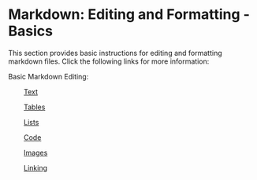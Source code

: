 # Markdown: Editing and Formatting - Basics

This section provides basic instructions for editing and formatting markdown files.
Click the following links for more information:


Basic Markdown Editing:

&nbsp;&nbsp;&nbsp;&nbsp;&nbsp;&nbsp;&nbsp;&nbsp;[Text][]

&nbsp;&nbsp;&nbsp;&nbsp;&nbsp;&nbsp;&nbsp;&nbsp;[Tables][]

&nbsp;&nbsp;&nbsp;&nbsp;&nbsp;&nbsp;&nbsp;&nbsp;[Lists][]

&nbsp;&nbsp;&nbsp;&nbsp;&nbsp;&nbsp;&nbsp;&nbsp;[Code][]

&nbsp;&nbsp;&nbsp;&nbsp;&nbsp;&nbsp;&nbsp;&nbsp;[Images][]

&nbsp;&nbsp;&nbsp;&nbsp;&nbsp;&nbsp;&nbsp;&nbsp;[Linking][]






[Text]:text.md

[Tables]:tables.md

[Lists]:lists.md

[Code]:code.md

[Images]:images.md

[Linking]:linking.md

[GitHub Workflow for Writers]:workflow.md

